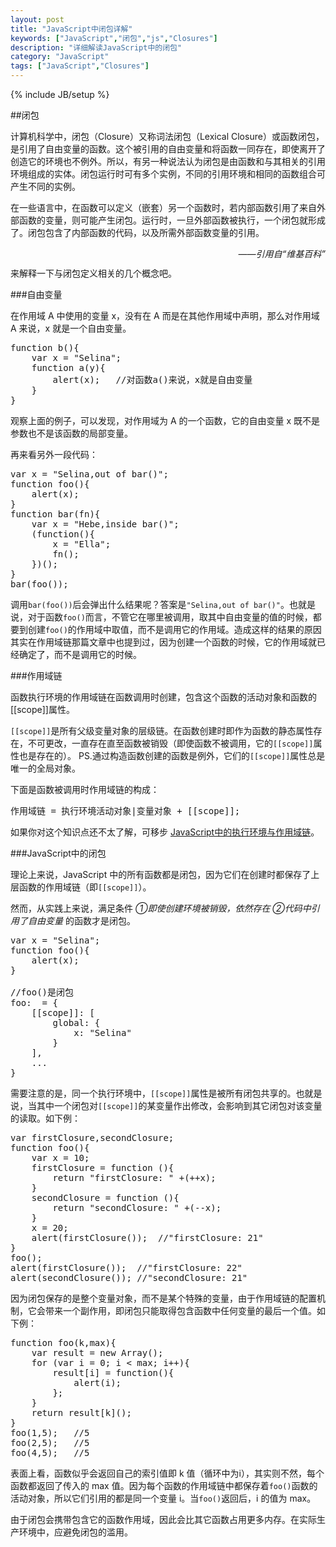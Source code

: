 ```yaml
---
layout: post
title: "JavaScript中闭包详解"
keywords: ["JavaScript","闭包","js","Closures"]
description: "详细解读JavaScript中的闭包"
category: "JavaScript"
tags: ["JavaScript","Closures"]
---
```

{% include JB/setup %}

##闭包

计算机科学中，闭包（Closure）又称词法闭包（Lexical Closure）或函数闭包，是引用了自由变量的函数。这个被引用的自由变量和将函数一同存在，即使离开了创造它的环境也不例外。所以，有另一种说法认为闭包是由函数和与其相关的引用环境组成的实体。闭包运行时可有多个实例，不同的引用环境和相同的函数组合可产生不同的实例。

在一些语言中，在函数可以定义（嵌套）另一个函数时，若内部函数引用了来自外部函数的变量，则可能产生闭包。运行时，一旦外部函数被执行，一个闭包就形成了。闭包包含了内部函数的代码，以及所需外部函数变量的引用。

<i style="float:right">——引用自“维基百科”</i><br/>

来解释一下与闭包定义相关的几个概念吧。

###自由变量

<span class="txt">在作用域 A 中使用的变量 x，没有在 A 而是在其他作用域中声明，那么对作用域 A 来说，x 就是一个自由变量。</span>

<pre>
function b(){
	var x = "Selina";
	function a(y){
		alert(x);	//对函数a()来说，x就是自由变量
	}
}
</pre>

观察上面的例子，可以发现，对作用域为 A 的一个函数，它的自由变量 x 既不是参数也不是该函数的局部变量。

再来看另外一段代码：

<pre>
var x = "Selina,out of bar()";
function foo(){
	alert(x);
}
function bar(fn){
	var x = "Hebe,inside bar()";
	(function(){
		x = "Ella";
		fn();
	})();
}
bar(foo());
</pre>

调用`bar(foo())`后会弹出什么结果呢？答案是`"Selina,out of bar()"`。也就是说，对于函数`foo()`而言，不管它在哪里被调用，取其中自由变量的值的时候，都要到创建`foo()`的作用域中取值，而不是调用它的作用域。造成这样的结果的原因其实在作用域链那篇文章中也提到过，因为创建一个函数的时候，它的作用域就已经确定了，而不是调用它的时候。

###作用域链

函数执行环境的作用域链在函数调用时创建，包含这个函数的活动对象和函数的[[scope]]属性。

`[[scope]]`是所有父级变量对象的层级链。在函数创建时即作为函数的静态属性存在，不可更改，一直存在直至函数被销毁（即使函数不被调用，它的`[[scope]]`属性也是存在的）。
PS.通过构造函数创建的函数是例外，它们的`[[scope]]`属性总是唯一的全局对象。

下面是函数被调用时作用域链的构成：

<pre>作用域链 = 执行环境活动对象|变量对象 + [[scope]];</pre>

如果你对这个知识点还不太了解，可移步 [JavaScript中的执行环境与作用域链](http://blog.ilanyy.com/javascript/scope-in-js.html)。

###JavaScript中的闭包

理论上来说，JavaScript 中的所有函数都是闭包，因为它们在创建时都保存了上层函数的作用域链（即`[[scope]]`）。

然而，从实践上来说，满足条件 *①即使创建环境被销毁，依然存在 ②代码中引用了自由变量* 的函数才是闭包。

<pre>
var x = "Selina";
function foo(){
	alert(x);
}

//foo()是闭包
foo: <FunctionObject> = {
	[[scope]]: [
		global: {
			x: "Selina"
		}
	],
	...
}
</pre>

需要注意的是，同一个执行环境中，`[[scope]]`属性是被所有闭包共享的。也就是说，当其中一个闭包对`[[scope]]`的某变量作出修改，会影响到其它闭包对该变量的读取。如下例：

<pre>
var firstClosure,secondClosure;
function foo(){
    var x = 10;
    firstClosure = function (){
        return "firstClosure: " +(++x);
    }
    secondClosure = function (){
        return "secondClosure: " +(--x);
    }
    x = 20;
    alert(firstClosure());	//"firstClosure: 21"
}
foo();
alert(firstClosure());	//"firstClosure: 22"
alert(secondClosure());	//"secondClosure: 21"
</pre>

因为闭包保存的是整个变量对象，而不是某个特殊的变量，由于作用域链的配置机制，它会带来一个副作用，即闭包只能取得包含函数中任何变量的最后一个值。如下例：

<pre>
function foo(k,max){
    var result = new Array();
    for (var i = 0; i < max; i++){
        result[i] = function(){
            alert(i);
        };
    }
    return result[k]();
}
foo(1,5);	//5
foo(2,5);	//5
foo(4,5);	//5
</pre>

表面上看，函数似乎会返回自己的索引值即 k 值（循环中为i），其实则不然，每个函数都返回了传入的 max 值。因为每个函数的作用域链中都保存着`foo()`函数的活动对象，所以它们引用的都是同一个变量 i。当`foo()`返回后，i 的值为 max。

由于闭包会携带包含它的函数作用域，因此会比其它函数占用更多内存。在实际生产环境中，应避免闭包的滥用。
